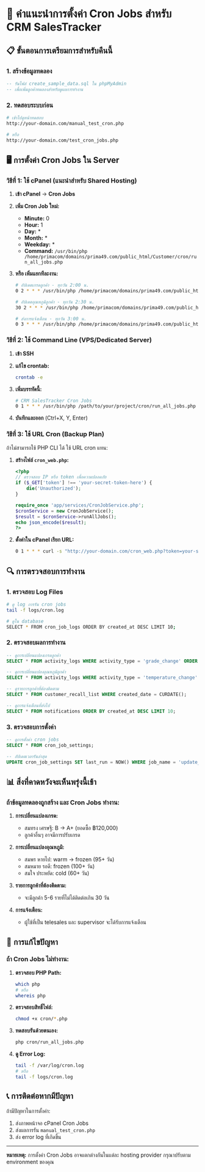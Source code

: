 # 🤖 คำแนะนำการตั้งค่า Cron Jobs สำหรับ CRM SalesTracker

## 📋 ขั้นตอนการเตรียมการสำหรับคืนนี้

### 1. **สร้างข้อมูลทดลอง**
```sql
-- รันไฟล์ create_sample_data.sql ใน phpMyAdmin
-- เพื่อเพิ่มลูกค้าทดลองสำหรับดูผลการทำงาน
```

### 2. **ทดสอบระบบก่อน**
```bash
# เข้าไปดูหน้าทดสอบ
http://your-domain.com/manual_test_cron.php

# หรือ
http://your-domain.com/test_cron_jobs.php
```

## 🖥️ การตั้งค่า Cron Jobs ใน Server

### **วิธีที่ 1: ใช้ cPanel (แนะนำสำหรับ Shared Hosting)**

1. **เข้า cPanel** → **Cron Jobs**

2. **เพิ่ม Cron Job ใหม่:**
   - **Minute:** 0
   - **Hour:** 1  
   - **Day:** *
   - **Month:** *
   - **Weekday:** *
   - **Command:** `/usr/bin/php /home/primacom/domains/prima49.com/public_html/Customer/cron/run_all_jobs.php`

3. **หรือ เพิ่มแยกทีละงาน:**
   ```bash
   # อัปเดตเกรดลูกค้า - ทุกวัน 2:00 น.
   0 2 * * * /usr/bin/php /home/primacom/domains/prima49.com/public_html/Customer/cron/update_customer_grades.php
   
   # อัปเดตอุณหภูมิลูกค้า - ทุกวัน 2:30 น.
   30 2 * * * /usr/bin/php /home/primacom/domains/prima49.com/public_html/Customer/cron/update_customer_temperatures.php
   
   # ส่งการแจ้งเตือน - ทุกวัน 3:00 น.
   0 3 * * * /usr/bin/php /home/primacom/domains/prima49.com/public_html/Customer/cron/send_recall_notifications.php
   ```

### **วิธีที่ 2: ใช้ Command Line (VPS/Dedicated Server)**

1. **เข้า SSH**
2. **แก้ไข crontab:**
   ```bash
   crontab -e
   ```

3. **เพิ่มบรรทัดนี้:**
   ```bash
   # CRM SalesTracker Cron Jobs
   0 1 * * * /usr/bin/php /path/to/your/project/cron/run_all_jobs.php >> /path/to/your/project/logs/cron.log 2>&1
   ```

4. **บันทึกและออก** (Ctrl+X, Y, Enter)

### **วิธีที่ 3: ใช้ URL Cron (Backup Plan)**

ถ้าไม่สามารถใช้ PHP CLI ได้ ใช้ URL cron แทน:

1. **สร้างไฟล์ `cron_web.php`:**
   ```php
   <?php
   // ตรวจสอบ IP หรือ token เพื่อความปลอดภัย
   if ($_GET['token'] !== 'your-secret-token-here') {
       die('Unauthorized');
   }
   
   require_once 'app/services/CronJobService.php';
   $cronService = new CronJobService();
   $result = $cronService->runAllJobs();
   echo json_encode($result);
   ?>
   ```

2. **ตั้งค่าใน cPanel เรียก URL:**
   ```bash
   0 1 * * * curl -s "http://your-domain.com/cron_web.php?token=your-secret-token-here"
   ```

## 🔍 การตรวจสอบการทำงาน

### **1. ตรวจสอบ Log Files**
```bash
# ดู log การรัน cron jobs
tail -f logs/cron.log

# ดูใน database
SELECT * FROM cron_job_logs ORDER BY created_at DESC LIMIT 10;
```

### **2. ตรวจสอบผลการทำงาน**
```sql
-- ดูการเปลี่ยนแปลงเกรดลูกค้า
SELECT * FROM activity_logs WHERE activity_type = 'grade_change' ORDER BY created_at DESC;

-- ดูการเปลี่ยนแปลงอุณหภูมิลูกค้า  
SELECT * FROM activity_logs WHERE activity_type = 'temperature_change' ORDER BY created_at DESC;

-- ดูรายการลูกค้าที่ต้องติดตาม
SELECT * FROM customer_recall_list WHERE created_date = CURDATE();

-- ดูการแจ้งเตือนที่ส่งไป
SELECT * FROM notifications ORDER BY created_at DESC LIMIT 10;
```

### **3. ตรวจสอบการตั้งค่า**
```sql
-- ดูการตั้งค่า cron jobs
SELECT * FROM cron_job_settings;

-- อัปเดตเวลารันล่าสุด
UPDATE cron_job_settings SET last_run = NOW() WHERE job_name = 'update_customer_grades';
```

## 📊 สิ่งที่คาดหวังจะเห็นพรุ่งนี้เช้า

### **ถ้าข้อมูลทดลองถูกสร้าง และ Cron Jobs ทำงาน:**

1. **การเปลี่ยนแปลงเกรด:**
   - สมทรง เศรษฐี: B → A+ (ยอดซื้อ ฿120,000)
   - ลูกค้าอื่นๆ อาจมีการปรับเกรด

2. **การเปลี่ยนแปลงอุณหภูมิ:**
   - สมพร หายไป: warm → frozen (95+ วัน)
   - สมหมาย รอดี: frozen (100+ วัน)
   - สมใจ ประหยัด: cold (60+ วัน)

3. **รายการลูกค้าที่ต้องติดตาม:**
   - จะมีลูกค้า 5-6 รายที่ไม่ได้ติดต่อเกิน 30 วัน

4. **การแจ้งเตือน:**
   - ผู้ใช้ที่เป็น telesales และ supervisor จะได้รับการแจ้งเตือน

## 🚨 การแก้ไขปัญหา

### **ถ้า Cron Jobs ไม่ทำงาน:**

1. **ตรวจสอบ PHP Path:**
   ```bash
   which php
   # หรือ
   whereis php
   ```

2. **ตรวจสอบสิทธิ์ไฟล์:**
   ```bash
   chmod +x cron/*.php
   ```

3. **ทดสอบรันด้วยตนเอง:**
   ```bash
   php cron/run_all_jobs.php
   ```

4. **ดู Error Log:**
   ```bash
   tail -f /var/log/cron.log
   # หรือ
   tail -f logs/cron.log
   ```

## 📞 การติดต่อหากมีปัญหา

ถ้ามีปัญหาในการตั้งค่า:
1. ส่งภาพหน้าจอ cPanel Cron Jobs
2. ส่งผลการรัน `manual_test_cron.php`
3. ส่ง error log ที่เกิดขึ้น

---

**หมายเหตุ:** การตั้งค่า Cron Jobs อาจแตกต่างกันในแต่ละ hosting provider กรุณาปรับตาม environment ของคุณ